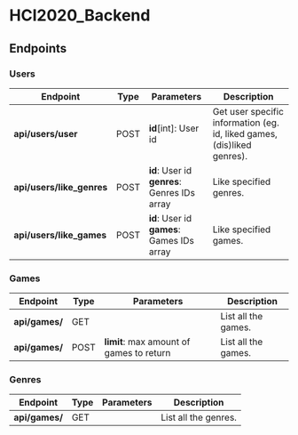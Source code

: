 # HCI2020_Backend

## Endpoints

### Users

| Endpoint                  | Type | Parameters                                       | Description                                                             |
| ------------------------- | ---- | ------------------------------------------------ | ----------------------------------------------------------------------- |
| **api/users/user**        | POST | **id**[int]: User id                             | Get user specific information (eg. id, liked games, (dis)liked genres). |
| **api/users/like_genres** | POST | **id**: User id<br/>**genres**: Genres IDs array | Like specified genres.                                                  |
| **api/users/like_games**  | POST | **id**: User id<br/>**games**: Games IDs array   | Like specified games.                                                   |

### Games

| Endpoint       | Type | Parameters                               | Description         |
| -------------- | ---- | ---------------------------------------- | ------------------- |
| **api/games/** | GET  |                                          | List all the games. |
| **api/games/** | POST | **limit**: max amount of games to return | List all the games. |

### Genres

| Endpoint       | Type | Parameters | Description          |
| -------------- | ---- | ---------- | -------------------- |
| **api/games/** | GET  |            | List all the genres. |
